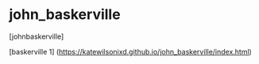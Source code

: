 # john_baskerville
[johnbaskerville]

[baskerville 1] (https://katewilsonixd.github.io/john_baskerville/index.html)
